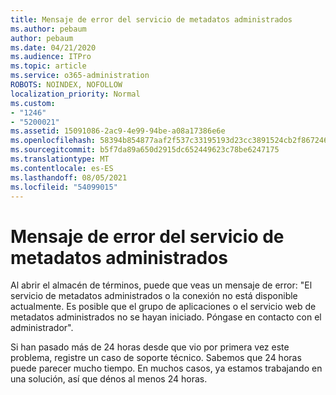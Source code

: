 ```yaml
---
title: Mensaje de error del servicio de metadatos administrados
ms.author: pebaum
author: pebaum
ms.date: 04/21/2020
ms.audience: ITPro
ms.topic: article
ms.service: o365-administration
ROBOTS: NOINDEX, NOFOLLOW
localization_priority: Normal
ms.custom:
- "1246"
- "5200021"
ms.assetid: 15091086-2ac9-4e99-94be-a08a17386e6e
ms.openlocfilehash: 58394b854877aaf2f537c33195193d23cc3891524cb2f867246ba4bf5f9e73a0
ms.sourcegitcommit: b5f7da89a650d2915dc652449623c78be6247175
ms.translationtype: MT
ms.contentlocale: es-ES
ms.lasthandoff: 08/05/2021
ms.locfileid: "54099015"
---
```

# <a name="managed-metadata-service-error-message"></a>Mensaje de error del servicio de metadatos administrados

Al abrir el almacén de términos, puede que veas un mensaje de error: "El servicio de metadatos administrados o la conexión no está disponible actualmente. Es posible que el grupo de aplicaciones o el servicio web de metadatos administrados no se hayan iniciado. Póngase en contacto con el administrador".
  
Si han pasado más de 24 horas desde que vio por primera vez este problema, registre un caso de soporte técnico. Sabemos que 24 horas puede parecer mucho tiempo. En muchos casos, ya estamos trabajando en una solución, así que dénos al menos 24 horas.
  